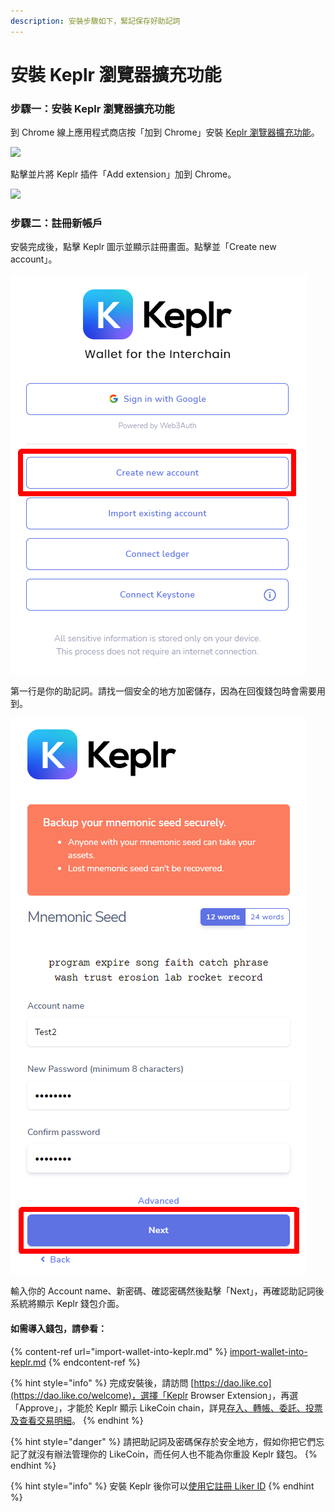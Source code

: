 ```yaml
---
description: 安裝步驟如下，緊記保存好助記詞
---
```


# 安裝 Keplr 瀏覽器擴充功能

### 步驟一：安裝 Keplr 瀏覽器擴充功能

到 Chrome 線上應用程式商店按「加到 Chrome」安裝 [Keplr 瀏覽器擴充功能](https://chrome.google.com/webstore/detail/keplr/dmkamcknogkgcdfhhbddcghachkejeap)。

![](../../../.gitbook/assets/keplr01.png)

點擊並片將 Keplr 插件「Add extension」加到 Chrome。

![](../../../.gitbook/assets/keplr02.png)

### 步驟二：註冊新帳戶

安裝完成後，點擊 Keplr 圖示並顯示註冊畫面。點擊並「Create new account」。

![](../../../.gitbook/assets/keplr03.png)

第一行是你的助記詞。請找一個安全的地方加密儲存，因為在回復錢包時會需要用到。

![](../../../.gitbook/assets/keplr04.png)

輸入你的 Account name、新密碼、確認密碼然後點擊「Next」，再確認助記詞後系統將顯示 Keplr 錢包介面。

#### 如需導入錢包，請參看：

{% content-ref url="import-wallet-into-keplr.md" %}
[import-wallet-into-keplr.md](import-wallet-into-keplr.md)
{% endcontent-ref %}

{% hint style="info" %}
完成安裝後，請訪問 [https://dao.like.co](https://dao.like.co/welcome)，選擇「Keplr Browser Extension」，再選 「Approve」，才能於 Keplr 顯示 LikeCoin chain，詳見[存入、轉帳、委託、投票及查看交易明細](dao.like.co.md)。
{% endhint %}

{% hint style="danger" %}
請把助記詞及密碼保存於安全地方，假如你把它們忘記了就沒有辦法管理你的 LikeCoin，而任何人也不能為你重設 Keplr 錢包。
{% endhint %}

{% hint style="info" %}
安裝 Keplr 後你可以[使用它註冊 Liker ID](../../../user-guide/liker-id/register-with-keplr.md)
{% endhint %}
